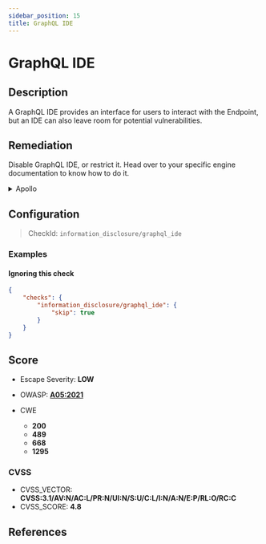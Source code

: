```yaml
---
sidebar_position: 15
title: GraphQL IDE
---
```


# GraphQL IDE

## Description

A GraphQL IDE provides an interface for users to interact with the Endpoint, but an IDE can also leave room for potential vulnerabilities.

## Remediation

Disable GraphQL IDE, or restrict it.
Head over to your specific engine documentation to know how to do it.


<details>
    <summary>Apollo</summary>

GraphQL Playground is deprecated and disabled by default since Apollo v3.
If you installed it voluntarily with the corresponding plugin, you should consider disabling it to improve security.

If you still use Apollo v2, you can disable GraphQL Playground by either:

* Setting the environment variable `NODE_ENV` to `production`
* Explicitly disabling it:
  ```javascript
  const server = new ApolloServer({
    // ...
    playground: false,
  });
  ```

Source:

* [Apollo v2 Documentation](https://www.apollographql.com/docs/apollo-server/v2/testing/graphql-playground/)
* [Apollo v3 Documentation](https://www.apollographql.com/docs/apollo-server/testing/build-run-queries/#graphql-playground)


</details>

## Configuration

> CheckId: `information_disclosure/graphql_ide`


### Examples


#### Ignoring this check

```json
{
    "checks": {
        "information_disclosure/graphql_ide": {
            "skip": true
        }
    }
}
```




## Score

- Escape Severity: **<span className="low-severity">LOW</span>**
- OWASP: **[A05:2021](https://owasp.org/Top10/A05_2021-Security_Misconfiguration/)**

- CWE
  - **200**
  - **489**
  - **668**
  - **1295**




### CVSS

- CVSS_VECTOR: **CVSS:3.1/AV:N/AC:L/PR:N/UI:N/S:U/C:L/I:N/A:N/E:P/RL:O/RC:C**
- CVSS_SCORE: **4.8**

## References


